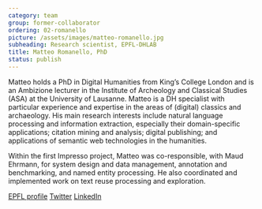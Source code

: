 ```yaml
---
category: team
group: former-collaborator
ordering: 02-romanello
picture: /assets/images/matteo-romanello.jpg
subheading: Research scientist, EPFL-DHLAB
title: Matteo Romanello, PhD
status: publish
---
```


Matteo holds a PhD in Digital Humanities from King’s College London and is an Ambizione lecturer in the Institute of Archeology and Classical Studies (ASA) at the University of Lausanne. Matteo is a DH specialist with particular experience and expertise in the areas of (digital) classics and archaeology. His main research interests include natural language processing and information extraction, especially their domain-specific applications; citation mining and analysis; digital publishing; and applications of semantic web technologies in the humanities.

Within the first Impresso project, Matteo was co-responsible, with Maud Ehrmann, for system design and data management, annotation and benchmarking, and named entity processing. He also coordinated and implemented work on text reuse processing and exploration.

[EPFL profile](https://people.epfl.ch/matteo.romanello?lang=en) [Twitter](https://twitter.com/mr56k?lang=en) [LinkedIn](https://uk.linkedin.com/in/matteoromanello)
